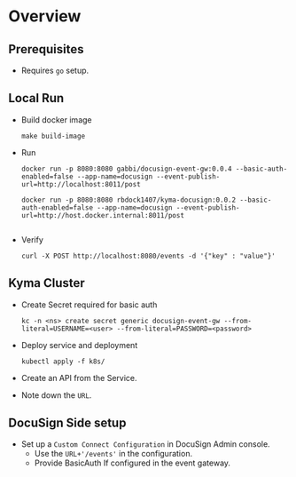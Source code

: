 # Overview

## Prerequisites

* Requires `go` setup.

## Local Run

* Build docker image

  ```shell script
  make build-image
  ```
* Run

  ```shell script
  docker run -p 8080:8080 gabbi/docusign-event-gw:0.0.4 --basic-auth-enabled=false --app-name=docusign --event-publish-url=http://localhost:8011/post
    
  docker run -p 8080:8080 rbdock1407/kyma-docusign:0.0.2 --basic-auth-enabled=false --app-name=docusign --event-publish-url=http://host.docker.internal:8011/post
   
  ```

* Verify

  ```shell script
  curl -X POST http://localhost:8080/events -d '{"key" : "value"}'
  ```

## Kyma Cluster

* Create Secret required for basic auth

  ```shell script
  kc -n <ns> create secret generic docusign-event-gw --from-literal=USERNAME=<user> --from-literal=PASSWORD=<password>
  ```

* Deploy service and deployment

  ```shell script
  kubectl apply -f k8s/
  ```
* Create an API from the Service.
* Note down the `URL`.

## DocuSign Side setup

* Set up a `Custom Connect Configuration` in DocuSign Admin console.
  * Use the `URL+'/events'` in the configuration.
  * Provide BasicAuth If configured in the event gateway.
